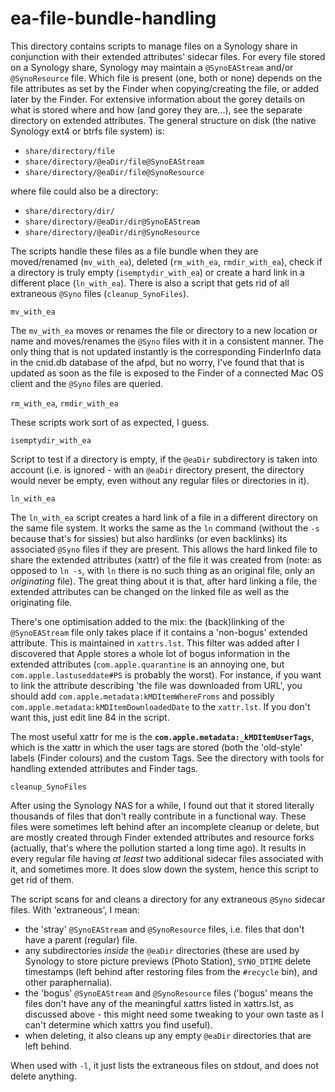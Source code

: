 # ea-file-bundle-handling

This directory contains scripts to manage files on a Synology share in conjunction with their extended attributes' sidecar files. For every file stored on a Synology share, Synology may maintain a `@SynoEAStream` and/or `@SynoResource` file. Which file is present (one, both or none) depends on the file attributes as set by the Finder when copying/creating the file, or added later by the Finder. For extensive information about the gorey details on what is stored where and how (and gorey they are...), see the separate directory on extended attributes. The general structure on disk (the native Synology ext4 or btrfs file system) is:

- `share/directory/file`
- `share/directory/@eaDir/file@SynoEAStream`
- `share/directory/@eaDir/file@SynoResource`

where file could also be a directory:

- `share/directory/dir/`
- `share/directory/@eaDir/dir@SynoEAStream`
- `share/directory/@eaDir/dir@SynoResource`

The scripts handle these files as a file bundle when they are moved/renamed (`mv_with_ea`), deleted (`rm_with_ea`, `rmdir_with_ea`), check if a directory is truly empty (`isemptydir_with_ea`) or create a hard link in a different place (`ln_with_ea`). There is also a script that gets rid of all extraneous `@Syno` files (`cleanup_SynoFiles`).

`mv_with_ea`

The `mv_with_ea` moves or renames the file or directory to a new location or name and moves/renames the `@Syno` files with it in a consistent manner. The only thing that is not updated instantly is the corresponding FinderInfo data in the cnid.db database of the afpd, but no worry, I've found that that is updated as soon as the file is exposed to the Finder of a connected Mac OS client and the `@Syno` files are queried.

`rm_with_ea`, `rmdir_with_ea`

These scripts work sort of as expected, I guess.

`isemptydir_with_ea`

Script to test if a directory is empty, if the `@eaDir` subdirectory is taken into account (i.e. is ignored - with an `@eaDir` directory present, the directory would never be empty, even without any regular files or directories in it).

`ln_with_ea`

The `ln_with_ea` script creates a hard link of a file in a different directory on the same file system. It works the same as the `ln` command (without the `-s` because that's for sissies) but also hardlinks (or even backlinks) its associated `@Syno` files if they are present. This allows the hard linked file to share the extended attributes (xattr) of the file it was created from (note: as opposed to `ln -s`, with `ln` there is no such thing as an original file, only an _originating_ file). The great thing about it is that, after hard linking a file, the extended attributes can be changed on the linked file as well as the originating file.

There's one optimisation added to the mix: the (back)linking of the `@SynoEAStream` file only takes place if it contains a 'non-bogus' extended attribute. This is maintained in `xattrs.lst`. This filter was added after I discovered that Apple stores a whole lot of bogus information in the extended attributes (`com.apple.quarantine` is an annoying one, but `com.apple.lastuseddate#PS` is probably the worst). For instance, if you want to link the attribute describing 'the file was downloaded from URL', you should add `com.apple.metadata:kMDItemWhereFroms` and possibly `com.apple.metadata:kMDItemDownloadedDate` to the `xattr.lst`. If you don't want this, just edit line 84 in the script.

The most useful xattr for me is the **`com.apple.metadata:_kMDItemUserTags`**, which is the xattr in which the user tags are stored (both the 'old-style' labels (Finder colours) and the custom Tags. See the directory with tools for handling extended attributes and Finder tags.

`cleanup_SynoFiles`

After using the Synology NAS for a while, I found out that it stored literally thousands of files that don't really contribute in a functional way. These files were sometimes left behind after an incomplete cleanup or delete, but are
mostly created through Finder extended attributes and resource forks (actually, that's where the pollution started a
long time ago). It results in every regular file having *at least* two additional sidecar files associated with it, and sometimes more. It does slow down the system, hence this script to get rid of them.

The script scans for and cleans a directory for any extraneous `@Syno` sidecar files. With 'extraneous', I mean:
- the 'stray' `@SynoEAStream` and `@SynoResource` files, i.e. files that don't have a parent (regular) file.
- any subdirectories *inside* the `@eaDir` directories (these are used by Synology to store picture previews
(Photo Station), `SYNO_DTIME` delete timestamps (left behind after restoring files from the `#recycle` bin), and other paraphernalia).
- the 'bogus' `@SynoEAStream` and `@SynoResource` files ('bogus' means the files don't have any of the meaningful xattrs listed in xattrs.lst, as discussed above - this might need some tweaking to your own taste as I can't determine which xattrs you find useful).
- when deleting, it also cleans up any empty `@eaDir` directories that are left behind.

When used with `-l`, it just lists the extraneous files on stdout, and does not delete anything.
